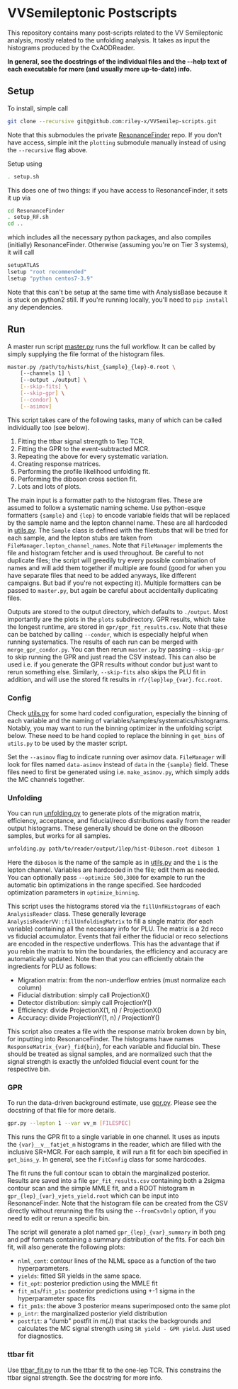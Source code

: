 # VVSemileptonic Postscripts

This repository contains many post-scripts related to the VV Semileptonic analysis, mostly related to the unfolding analysis. It takes as input the histograms produced by the CxAODReader. 

**In general, see the docstrings of the individual files and the --help text of each executable for more (and usually more up-to-date) info.**

## Setup

To install, simple call
```sh
git clone --recursive git@github.com:riley-x/VVSemilep-scripts.git
```
Note that this submodules the private [ResonanceFinder](https://gitlab.cern.ch/atlas-phys/exot/dbl/ResonanceFinder) repo. If you don't have access, simple init the `plotting` submodule manually instead of using the `--recursive` flag above.

Setup using
```sh
. setup.sh
```
This does one of two things: if you have access to ResonanceFinder, it sets it up via 
```sh
cd ResonanceFinder
. setup_RF.sh
cd ..
```
which includes all the necessary python packages, and also compiles (initially) ResonanceFinder. 
Otherwise (assuming you're on Tier 3 systems), it will call 
```sh
setupATLAS
lsetup "root recommended"
lsetup "python centos7-3.9"
```
Note that this can't be setup at the same time with AnalysisBase because it is stuck on python2 still. If you're running locally, you'll need to `pip install` any dependencies. 

## Run

A master run script [master.py](master.py) runs the full workflow. It can be called by simply supplying the file format of the histogram files. 

```sh
master.py /path/to/hists/hist_{sample}_{lep}-0.root \
    [--channels 1] \ 
    [--output ./output] \
    [--skip-fits] \
    [--skip-gpr] \
    [--condor] \
    [--asimov] 
```

This script takes care of the following tasks, many of which can be called individually too (see below).

1. Fitting the ttbar signal strength to 1lep TCR.
2. Fitting the GPR to the event-subtracted MCR.
3. Repeating the above for every systematic variation.
4. Creating response matrices.
5. Performing the profile likelihood unfolding fit.
6. Performing the diboson cross section fit.
7. Lots and lots of plots.

The main input is a formatter path to the histogram files. These are assumed to follow a systematic naming scheme. Use python-esque formatters `{sample}` and `{lep}` to encode variable fields that will be replaced by the sample name and the lepton channel name. These are all hardcoded in [utils.py](utils.py). The `Sample` class is defined with the filestubs that will be tried for each sample, and the lepton stubs are taken from `FileManager.lepton_channel_names`. Note that `FileManager` implements the file and histogram fetcher and is used throughout. Be careful to not duplicate files; the script will greedily try every possible combination of names and will add them together if multiple are found (good for when you have separate files that need to be added anyways, like different campaigns. But bad if you're not expecting it). Multiple formatters can be passed to `master.py`, but again be careful about accidentally duplicating files.

Outputs are stored to the output directory, which defaults to `./output`. Most importantly are the plots in the `plots` subdirectory. GPR results, which take the longest runtime, are stored in `gpr/gpr_fit_results.csv`. Note that these can be batched by calling `--condor`, which is especially helpful when running systematics. The results of each run can be merged with `merge_gpr_condor.py`. You can then rerun `master.py` by passing `--skip-gpr` to skip running the GPR and just read the CSV instead. This can also be used i.e. if you generate the GPR results without condor but just want to rerun something else. Similarly, `--skip-fits` also skips the PLU fit in addition, and will use the stored fit results in `rf/{lep}lep_{var}.fcc.root`.

### Config

Check [utils.py](utils.py) for some hard coded configuration, especially the binning of each variable and the naming of variables/samples/systematics/histograms. Notably, you may want to run the binning optimizer in the unfolding script below. These need to be hand copied to replace the binning in `get_bins` of `utils.py` to be used by the master script.

Set the `--asimov` flag to indicate running over asimov data. `FileManager` will look for files named `data-asimov` instead of `data` in the `{sample}` field. These files need to first be generated using i.e. `make_asimov.py`, which simply adds the MC channels together.


### Unfolding

You can run [unfolding.py](unfolding.py) to generate plots of the migration matrix, efficiency, acceptance, and fiducial/reco distributions easily from the reader output histograms. These generally should be done on the diboson samples, but works for all samples.

```sh
unfolding.py path/to/reader/output/1lep/hist-Diboson.root diboson 1 
```

Here the `diboson` is the name of the sample as in [utils.py](utils.py) and the `1` is the lepton channel. 
Variables are hardcoded in the file; edit them as needed. You can optionally pass `--optimize 500,3000` for example to run the automatic bin optimizations in the range specified. See hardcoded optimization parameters in `optimize_binning`.

This script uses the histograms stored via the `fillUnfHistograms` of each `AnalysisReader` class. These generally leverage `AnalysisReaderVV::fillUnfoldingMatrix` to fill a single matrix (for each variable) containing all the necessary info for PLU. The matrix is a 2d reco vs fiducial accumulator. Events that fail 
either the fiducial or reco selections are encoded in the respective underflows. 
This has the advantage that if you rebin the matrix to trim the boundaries, the
efficiency and accuracy are automatically updated. 
Note then that you can efficiently obtain the ingredients for PLU as follows:

- Migration matrix: from the non-underflow entries (must normalize each column)
- Fiducial distribution: simply call ProjectionX()
- Detector distribution: simply call ProjectionY()
- Efficiency: divide ProjectionX(1, n) / ProjectionX()
- Accuracy: divide ProjectionY(1, n) / ProjectionY()

This script also creates a file with the response matrix broken down by bin, for inputting into ResonanceFinder.
The histograms have names `ResponseMatrix_{var}_fid{bin}`, for each variable and fiducial bin. 
These should be treated as signal samples, and are normalized such that the signal strength is exactly the unfolded fiducial event count for the respective bin. 

### GPR

To run the data-driven background estimate, use [gpr.py](gpr.py). Please see the docstring of that file for more details.

```sh
gpr.py --lepton 1 --var vv_m [FILESPEC]
```
        
This runs the GPR fit to a single variable in one channel. It uses as inputs the `{var}__v__fatjet_m`
histograms in the reader, which are filled with the inclusive SR+MCR. 
For each sample, it will run a fit for each bin specified in `get_bins_y`. In general, see the `FitConfig` class for some hardcodes.

The fit runs the full contour scan to obtain the marginalized posterior. Results are saved into a file
`gpr_fit_results.csv` containing both a 2sigma contour scan and the simple MMLE fit, and a ROOT histogram in
`gpr_{lep}_{var}_vjets_yield.root` which can be input into ResonanceFinder. Note that the histogram file
can be created from the CSV directly without rerunning the fits using the `--fromCsvOnly` option, if you need to edit or rerun a specific bin.

The script will generate a plot named `gpr_{lep}_{var}_summary` in both png and pdf formats containing a summary distribution of the fits. For each bin fit, will also generate the following plots:

- `nlml_cont`: contour lines of the NLML space as a function of the two hyperparameters.
- `yields`: fitted SR yields in the same space.
- `fit_opt`: posterior prediction using the MMLE fit
- `fit_m1s`/`fit_p1s`: posterior predictions using +-1 sigma in the hyperparameter space fits
- `fit_pm1s`: the above 3 posterior means superimposed onto the same plot
- `p_intr`: the marginalized posterior yield distribution
- `postfit`: a "dumb" postfit in m(J) that stacks the backgrounds and calculates the MC signal strength using `SR yield - GPR yield`. Just used for diagnostics. 

### ttbar fit

Use [ttbar_fit.py](ttbar_fit.py) to run the ttbar fit to the one-lep TCR. This constrains the ttbar signal strength. See the docstring for more info.



